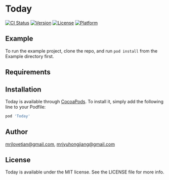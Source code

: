 # Today

[![CI Status](http://img.shields.io/travis/mrjlovetian@gmail.com/Today.svg?style=flat)](https://travis-ci.org/mrjlovetian@gmail.com/Today)
[![Version](https://img.shields.io/cocoapods/v/Today.svg?style=flat)](http://cocoapods.org/pods/Today)
[![License](https://img.shields.io/cocoapods/l/Today.svg?style=flat)](http://cocoapods.org/pods/Today)
[![Platform](https://img.shields.io/cocoapods/p/Today.svg?style=flat)](http://cocoapods.org/pods/Today)

## Example

To run the example project, clone the repo, and run `pod install` from the Example directory first.

## Requirements

## Installation

Today is available through [CocoaPods](http://cocoapods.org). To install
it, simply add the following line to your Podfile:

```ruby
pod 'Today'
```

## Author

mrjlovetian@gmail.com, mrjyuhongjiang@gmail.com

## License

Today is available under the MIT license. See the LICENSE file for more info.
